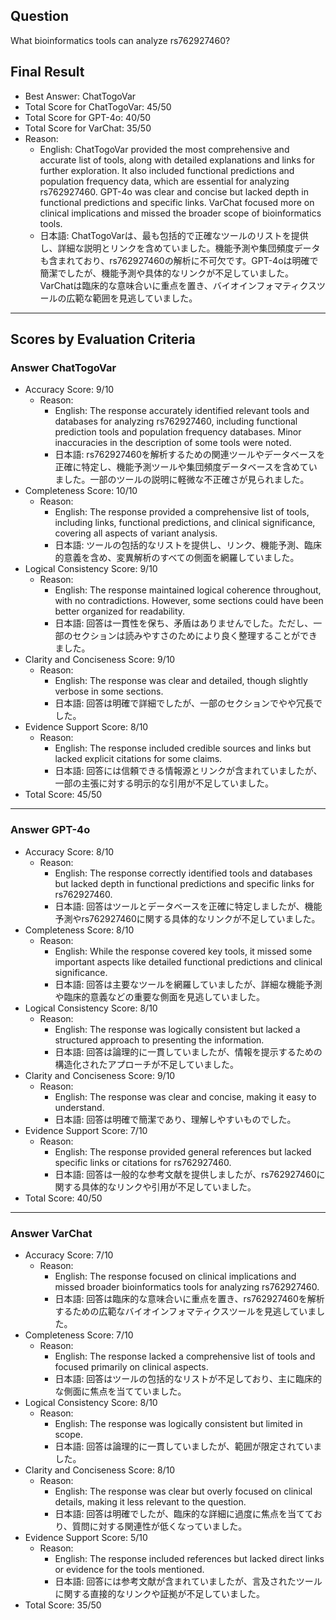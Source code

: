 ## Question

What bioinformatics tools can analyze rs762927460?

## Final Result

- Best Answer: ChatTogoVar
- Total Score for ChatTogoVar: 45/50
- Total Score for GPT-4o: 40/50
- Total Score for VarChat: 35/50
- Reason:
  - English: ChatTogoVar provided the most comprehensive and accurate list of tools, along with detailed explanations and links for further exploration. It also included functional predictions and population frequency data, which are essential for analyzing rs762927460. GPT-4o was clear and concise but lacked depth in functional predictions and specific links. VarChat focused more on clinical implications and missed the broader scope of bioinformatics tools.
  - 日本語: ChatTogoVarは、最も包括的で正確なツールのリストを提供し、詳細な説明とリンクを含めていました。機能予測や集団頻度データも含まれており、rs762927460の解析に不可欠です。GPT-4oは明確で簡潔でしたが、機能予測や具体的なリンクが不足していました。VarChatは臨床的な意味合いに重点を置き、バイオインフォマティクスツールの広範な範囲を見逃していました。

---

## Scores by Evaluation Criteria

### Answer ChatTogoVar
- Accuracy Score: 9/10
  - Reason: 
    - English: The response accurately identified relevant tools and databases for analyzing rs762927460, including functional prediction tools and population frequency databases. Minor inaccuracies in the description of some tools were noted.
    - 日本語: rs762927460を解析するための関連ツールやデータベースを正確に特定し、機能予測ツールや集団頻度データベースを含めていました。一部のツールの説明に軽微な不正確さが見られました。
- Completeness Score: 10/10
  - Reason: 
    - English: The response provided a comprehensive list of tools, including links, functional predictions, and clinical significance, covering all aspects of variant analysis.
    - 日本語: ツールの包括的なリストを提供し、リンク、機能予測、臨床的意義を含め、変異解析のすべての側面を網羅していました。
- Logical Consistency Score: 9/10
  - Reason: 
    - English: The response maintained logical coherence throughout, with no contradictions. However, some sections could have been better organized for readability.
    - 日本語: 回答は一貫性を保ち、矛盾はありませんでした。ただし、一部のセクションは読みやすさのためにより良く整理することができました。
- Clarity and Conciseness Score: 9/10
  - Reason: 
    - English: The response was clear and detailed, though slightly verbose in some sections.
    - 日本語: 回答は明確で詳細でしたが、一部のセクションでやや冗長でした。
- Evidence Support Score: 8/10
  - Reason: 
    - English: The response included credible sources and links but lacked explicit citations for some claims.
    - 日本語: 回答には信頼できる情報源とリンクが含まれていましたが、一部の主張に対する明示的な引用が不足していました。
- Total Score: 45/50

---

### Answer GPT-4o
- Accuracy Score: 8/10
  - Reason: 
    - English: The response correctly identified tools and databases but lacked depth in functional predictions and specific links for rs762927460.
    - 日本語: 回答はツールとデータベースを正確に特定しましたが、機能予測やrs762927460に関する具体的なリンクが不足していました。
- Completeness Score: 8/10
  - Reason: 
    - English: While the response covered key tools, it missed some important aspects like detailed functional predictions and clinical significance.
    - 日本語: 回答は主要なツールを網羅していましたが、詳細な機能予測や臨床的意義などの重要な側面を見逃していました。
- Logical Consistency Score: 8/10
  - Reason: 
    - English: The response was logically consistent but lacked a structured approach to presenting the information.
    - 日本語: 回答は論理的に一貫していましたが、情報を提示するための構造化されたアプローチが不足していました。
- Clarity and Conciseness Score: 9/10
  - Reason: 
    - English: The response was clear and concise, making it easy to understand.
    - 日本語: 回答は明確で簡潔であり、理解しやすいものでした。
- Evidence Support Score: 7/10
  - Reason: 
    - English: The response provided general references but lacked specific links or citations for rs762927460.
    - 日本語: 回答は一般的な参考文献を提供しましたが、rs762927460に関する具体的なリンクや引用が不足していました。
- Total Score: 40/50

---

### Answer VarChat
- Accuracy Score: 7/10
  - Reason: 
    - English: The response focused on clinical implications and missed broader bioinformatics tools for analyzing rs762927460.
    - 日本語: 回答は臨床的な意味合いに重点を置き、rs762927460を解析するための広範なバイオインフォマティクスツールを見逃していました。
- Completeness Score: 7/10
  - Reason: 
    - English: The response lacked a comprehensive list of tools and focused primarily on clinical aspects.
    - 日本語: 回答はツールの包括的なリストが不足しており、主に臨床的な側面に焦点を当てていました。
- Logical Consistency Score: 8/10
  - Reason: 
    - English: The response was logically consistent but limited in scope.
    - 日本語: 回答は論理的に一貫していましたが、範囲が限定されていました。
- Clarity and Conciseness Score: 8/10
  - Reason: 
    - English: The response was clear but overly focused on clinical details, making it less relevant to the question.
    - 日本語: 回答は明確でしたが、臨床的な詳細に過度に焦点を当てており、質問に対する関連性が低くなっていました。
- Evidence Support Score: 5/10
  - Reason: 
    - English: The response included references but lacked direct links or evidence for the tools mentioned.
    - 日本語: 回答には参考文献が含まれていましたが、言及されたツールに関する直接的なリンクや証拠が不足していました。
- Total Score: 35/50